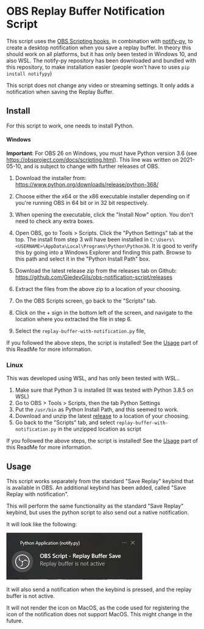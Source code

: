 # OBS Replay Buffer Notification Script

This script uses the [OBS Scripting hooks](https://obsproject.com/wiki/Getting-Started-With-OBS-Scripting), in combination with [notify-py](https://github.com/ms7m/notify-py), to create a desktop notification when you save a replay buffer. In theory this should work on all platforms, but it has only been tested in Windows 10, and also WSL. 
The notify-py repository has been downloaded and bundled with this repository, to make installation easier (people won't have to uses `pip install notifypy`)


This script does not change any video or streaming settings. It only adds a notification when saving the Replay Buffer.

## Install

For this script to work, one needs to install Python.

#### Windows

**Important**: For OBS 26 on Windows, you must have Python version 3.6 (see https://obsproject.com/docs/scripting.html). This line was written on 2021-05-10, and is subject to change with further releases of OBS.

1. Download the installer from: https://www.python.org/downloads/release/python-368/

2. Choose either the x64 or the x86 executable installer depending on if you're running OBS in 64 bit or in 32 bit respectively.

3. When opening the executable, click the "Install Now" option. You don't need to check any extra boxes. 
4. Open OBS, go to Tools > Scripts. Click the "Python Settings" tab at the top. The install from step 3 will have been installed in `C:\Users\<USERNAME>\AppData\Local\Programs\Python\Python36`. It is good to verify this by going into a Windows Explorer and finding this path. Browse to this path and select it in the "Python Install Path" box.

5. Download the latest release zip from the releases tab on Github: https://github.com/GiedevGils/obs-notification-script/releases
6. Extract the files from the above zip to a location of your choosing.
7. On the OBS Scripts screen, go back to the "Scripts" tab. 
8. Click on the + sign in the bottom left of the screen, and navigate to the location where you extracted the file in step 6.
9. Select the `replay-buffer-with-notification.py` file,

If you followed the above steps, the script is installed! See the [Usage](#usage) part of this ReadMe for more information.

### Linux

This was developed using WSL, and has only been tested with WSL.. 

1. Make sure that Python 3 is installed (It was tested with Python 3.8.5 on WSL)
2. Go to OBS > Tools > Scripts, then the tab Python Settings
3. Put the `/usr/bin` as Python Install Path, and this seemed to work. 
4. Download and unzip the latest [release](https://github.com/GiedevGils/obs-notification-script/releases) to a location of your choosing.
5. Go back to the "Scripts" tab, and select `replay-buffer-with-notification.py` in the unzipped location as script

If you followed the above steps, the script is installed! See the [Usage](#usage) part of this ReadMe for more information.

## Usage

This script works separately from the standard "Save Replay" keybind that is available in OBS. An additional keybind has been added, called "Save Replay with notification". 

This will perform the same functionality as the standard "Save Replay" keybind, but uses the python script to also send out a native notification.

It will look like the following: 

![example image](./assets/readme-example.png)

It will also send a notification when the keybind is pressed, and the replay buffer is not active.

It will not render the icon on MacOS, as the code used for registering the icon of the notification does not support MacOS. This might change in the future.


